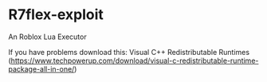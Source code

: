 # R7flex-exploit
An Roblox Lua Executor

If you have problems download this:
Visual C++ Redistributable Runtimes (https://www.techpowerup.com/download/visual-c-redistributable-runtime-package-all-in-one/)
